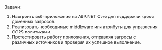 Задачи:
1) Настроить веб-приложение на ASP.NET Core для поддержки кросс доменных запросов.
2) Реализовать необходимые middleware или атрибуты для управления CORS политиками.
3) Протестировать работу приложения, отправляя запросы с различных 
источников и проверяя их успешное выполнение.
